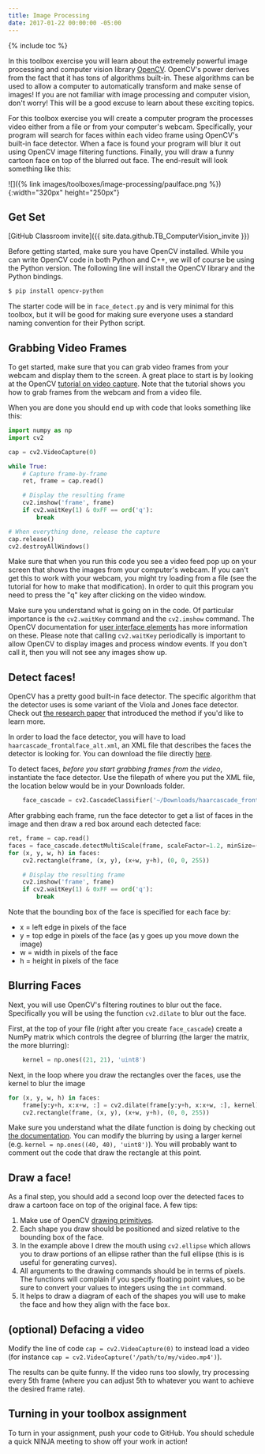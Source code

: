 ```yaml
---
title: Image Processing
date: 2017-01-22 00:00:00 -05:00
---
```


{% include toc %}

In this toolbox exercise you will learn about the extremely powerful image
processing and computer vision library [OpenCV](http://opencv.org/). OpenCV's
power derives from the fact that it has tons of algorithms built-in. These
algorithms can be used to allow a computer to automatically transform and make
sense of images! If you are not familiar with image processing and computer
vision, don't worry! This will be a good excuse to learn about these exciting
topics.

For this toolbox exercise you will create a computer program the processes
video either from a file or from your computer's webcam. Specifically, your
program will search for faces within each video frame using OpenCV's built-in
face detector. When a face is found your program will blur it out using OpenCV
image filtering functions. Finally, you will draw a funny cartoon face on top
of the blurred out face. The end-result will look something like this:

![]({% link images/toolboxes/image-processing/paulface.png %}){:width="320px" height="250px"}

## Get Set

[GitHub Classroom invite]({{ site.data.github.TB_ComputerVision_invite }})

Before getting started, make sure you have OpenCV installed. While you can
write OpenCV code in both Python and C++, we will of course be using the
Python version. The following line will install the OpenCV library and
the Python bindings.

```bash
$ pip install opencv-python
```

The starter code will be in `face_detect.py` and is very minimal for this
toolbox, but it will be good for making sure everyone uses a standard naming
convention for their Python script.

## Grabbing Video Frames

To get started, make sure that you can grab video frames from your webcam and
display them to the screen. A great place to start is by looking at the OpenCV
[tutorial on video capture](http://opencv-python-tutroals.readthedocs.org/en/latest/py_tutorials/py_gui/py_video_display/py_video_display.html).
Note that the tutorial shows you how to grab frames from the webcam and from a
video file.

When you are done you should end up with code that looks something like this:

```python
import numpy as np
import cv2

cap = cv2.VideoCapture(0)

while True:
    # Capture frame-by-frame
    ret, frame = cap.read()

    # Display the resulting frame
    cv2.imshow('frame', frame)
    if cv2.waitKey(1) & 0xFF == ord('q'):
        break

# When everything done, release the capture
cap.release()
cv2.destroyAllWindows()
```

Make sure that when you run this code you see a video feed pop up on your
screen that shows the images from your computer's webcam. If you can't get
this to work with your webcam, you might try loading from a file (see the
tutorial for how to make that modification). In order to quit this program you
need to press the "q" key after clicking on the video window.

Make sure you understand what is going on in the code. Of particular
importance is the `cv2.waitKey` command and the `cv2.imshow` command. The
OpenCV documentation for [user interface
elements](http://docs.opencv.org/modules/highgui/doc/user_interface.html) has
more information on these. Please note that calling `cv2.waitKey` periodically
is important to allow OpenCV to display images and process window events. If
you don't call it, then you will not see any images show up.

## Detect faces!

OpenCV has a pretty good built-in face detector. The specific algorithm that
the detector uses is some variant of the Viola and Jones face detector. Check
out [the research
paper](https://www.cs.cmu.edu/~efros/courses/LBMV07/Papers/viola-cvpr-01.pdf)
that introduced the method if you'd like to learn more.

In order to load the face detector, you will have to load `haarcascade_frontalface_alt.xml`, an XML file that describes the faces the detector is looking for. You can download the file directly [here](https://raw.githubusercontent.com/Itseez/opencv/master/data/haarcascades/haarcascade_frontalface_alt.xml).

To detect faces, *before you start grabbing frames from the video*, instantiate
the face detector. Use the filepath of where you put the XML file, the location below would be in your Downloads folder.

```python
    face_cascade = cv2.CascadeClassifier('~/Downloads/haarcascade_frontalface_alt.xml')
```

After grabbing each frame, run the face detector to get a list of faces in the
image and then draw a red box around each detected face:

```python
ret, frame = cap.read()
faces = face_cascade.detectMultiScale(frame, scaleFactor=1.2, minSize=(20, 20))
for (x, y, w, h) in faces:
    cv2.rectangle(frame, (x, y), (x+w, y+h), (0, 0, 255))

    # Display the resulting frame
    cv2.imshow('frame', frame)
    if cv2.waitKey(1) & 0xFF == ord('q'):
        break
```

Note that the bounding box of the face is specified for each face by:

* x = left edge in pixels of the face
* y = top edge in pixels of the face (as y goes up you move down the image)
* w = width in pixels of the face
* h = height in pixels of the face

## Blurring Faces

Next, you will use OpenCV's filtering routines to blur out the face.
Specifically you will be using the function `cv2.dilate` to blur out the face.

First, at the top of your file (right after you create `face_cascade`) create a
NumPy matrix which controls the degree of blurring (the larger the matrix, the
more blurring):

```python
    kernel = np.ones((21, 21), 'uint8')
```

Next, in the loop where you draw the rectangles over the faces, use the kernel
to blur the image

```python
for (x, y, w, h) in faces:
    frame[y:y+h, x:x+w, :] = cv2.dilate(frame[y:y+h, x:x+w, :], kernel)
    cv2.rectangle(frame, (x, y), (x+w, y+h), (0, 0, 255))
```

Make sure you understand what the dilate function is doing by checking out
[the
documentation](http://docs.opencv.org/modules/imgproc/doc/filtering.html). You
can modify the blurring by using a larger kernel (e.g. `kernel =
np.ones((40, 40), 'uint8')`). You will probably want to comment out the code
that draw the rectangle at this point.

## Draw a face!

As a final step, you should add a second loop over the detected faces to draw
a cartoon face on top of the original face. A few tips:

1. Make use of OpenCV [drawing primitives](http://docs.opencv.org/modules/core/doc/drawing_functions.html).
2. Each shape you draw should be positioned and sized relative to the bounding box of the face.
3. In the example above I drew the mouth using `cv2.ellipse` which allows you to draw portions of an ellipse rather than the full ellipse (this is is useful for generating curves).
4. All arguments to the drawing commands should be in terms of pixels. The functions will complain if you specify floating point values, so be sure to convert your values to integers using the `int` command.
5. It helps to draw a diagram of each of the shapes you will use to make the face and how they align with the face box.

## **(optional)** Defacing a video

Modify the line of code `cap = cv2.VideoCapture(0)` to instead
load a video (for instance `cap = cv2.VideoCapture('/path/to/my/video.mp4')`).

The results can be quite funny. If the video runs too slowly, try processing
every 5th frame (where you can adjust 5th to whatever you want to achieve the
desired frame rate).

## Turning in your toolbox assignment

To turn in your assignment, push your code to GitHub. You should schedule a quick NINJA meeting to show off your work in
action!
